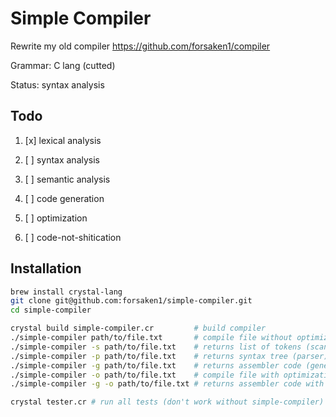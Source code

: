 # Simple Compiler

Rewrite my old compiler https://github.com/forsaken1/compiler

Grammar: C lang (cutted)

Status: syntax analysis



## Todo

1. [x] lexical analysis

2. [ ] syntax analysis

3. [ ] semantic analysis

4. [ ] code generation

5. [ ] optimization

6. [ ] code-not-shitication



## Installation

```bash
brew install crystal-lang
git clone git@github.com:forsaken1/simple-compiler.git
cd simple-compiler

crystal build simple-compiler.cr         # build compiler
./simple-compiler path/to/file.txt       # compile file without optimization
./simple-compiler -s path/to/file.txt    # returns list of tokens (scanner)
./simple-compiler -p path/to/file.txt    # returns syntax tree (parser)
./simple-compiler -g path/to/file.txt    # returns assembler code (generator)
./simple-compiler -o path/to/file.txt    # compile file with optimization
./simple-compiler -g -o path/to/file.txt # returns assembler code with optimization

crystal tester.cr # run all tests (don't work without simple-compiler)
```